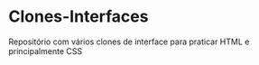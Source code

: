 # Clones-Interfaces
Repositório com vários clones de interface para praticar HTML e principalmente CSS
